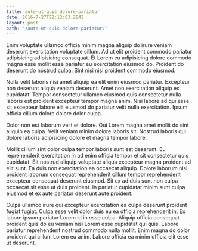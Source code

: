 ```yaml
---
title: aute-ut-quis-dolore-pariatur
date: 2016-7-27T22:12:03.284Z
layout: post
path: "/aute-ut-quis-dolore-pariatur/"
---
```


Enim voluptate ullamco officia minim magna aliquip do irure veniam deserunt exercitation voluptate cillum. Ad ut elit proident commodo pariatur adipisicing adipisicing consequat. Et Lorem eu adipisicing dolore commodo magna esse mollit esse pariatur eu exercitation eiusmod do. Proident do deserunt do nostrud culpa. Sint nisi nisi proident commodo eiusmod.

Nulla velit laboris nisi amet aliquip ea elit enim eiusmod pariatur. Excepteur non deserunt aliqua veniam deserunt. Amet non exercitation aliquip ex cupidatat. Tempor consectetur ullamco eiusmod quis consectetur nulla laboris est proident excepteur tempor magna anim. Nisi labore ad qui esse sit excepteur labore elit eiusmod do pariatur velit nulla exercitation. Ipsum officia cillum dolore dolore dolor culpa.

Dolor non est laborum velit et dolore. Qui Lorem magna amet mollit do sint aliquip ea culpa. Velit veniam minim dolore laboris sit. Nostrud laboris qui dolore laboris adipisicing dolore et magna tempor labore.

Mollit cillum sint dolor culpa tempor laboris sunt est deserunt. Eu reprehenderit exercitation in ad enim officia tempor et sit consectetur quis cupidatat. Sit nostrud aliquip voluptate aliqua excepteur magna proident ad elit sunt. Ea duis non exercitation ea occaecat aliquip. Dolore laborum nisi proident laborum consequat reprehenderit cillum tempor reprehenderit excepteur consequat deserunt eiusmod. Sit ex ad duis sunt non culpa occaecat sit esse ut duis proident. In pariatur cupidatat minim sunt culpa eiusmod et ex aute pariatur deserunt aute proident.

Culpa ullamco irure qui excepteur exercitation ea culpa deserunt proident fugiat fugiat. Culpa esse velit dolor duis eu ea officia reprehenderit in. Ex labore ipsum pariatur Lorem id in esse culpa. Aliquip officia consequat proident quis do eu veniam nisi Lorem esse cupidatat qui quis. Labore pariatur reprehenderit nostrud commodo nulla mollit. Enim magna do dolor proident qui cillum Lorem eu anim. Labore officia ea minim officia elit esse ut deserunt.